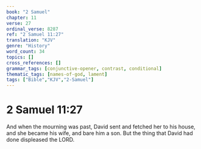 ```yaml
---
book: "2 Samuel"
chapter: 11
verse: 27
ordinal_verse: 8287
ref: "2 Samuel 11:27"
translation: "KJV"
genre: "History"
word_count: 34
topics: []
cross_references: []
grammar_tags: [conjunctive-opener, contrast, conditional]
thematic_tags: [names-of-god, lament]
tags: ["Bible","KJV","2-Samuel"]
---
```


# 2 Samuel 11:27

And when the mourning was past, David sent and fetched her to his house, and she became his wife, and bare him a son. But the thing that David had done displeased the LORD.
